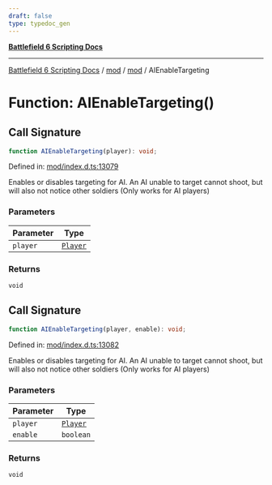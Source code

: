 ```yaml
---
draft: false
type: typedoc_gen
---
```


[**Battlefield 6 Scripting Docs**](../../../_index.md)

***

[Battlefield 6 Scripting Docs](../../../_index.md) / [mod](../../_index.md) / [mod](../_index.md) / AIEnableTargeting

# Function: AIEnableTargeting()

## Call Signature

```ts
function AIEnableTargeting(player): void;
```

Defined in: [mod/index.d.ts:13079](https://github.com/battlefield-portal-community/portal-docs/blob/ff09b2690670f74de7e97198022e5a97ff1161ff/generators/santiago/mod/index.d.ts#L13079)

Enables or disables targeting for AI. An AI unable to target cannot shoot, but will also not notice other soldiers (Only works for AI players)

### Parameters

| Parameter | Type |
| ------ | ------ |
| `player` | [`Player`](../Player/_index.md) |

### Returns

`void`

## Call Signature

```ts
function AIEnableTargeting(player, enable): void;
```

Defined in: [mod/index.d.ts:13082](https://github.com/battlefield-portal-community/portal-docs/blob/ff09b2690670f74de7e97198022e5a97ff1161ff/generators/santiago/mod/index.d.ts#L13082)

Enables or disables targeting for AI. An AI unable to target cannot shoot, but will also not notice other soldiers (Only works for AI players)

### Parameters

| Parameter | Type |
| ------ | ------ |
| `player` | [`Player`](../Player/_index.md) |
| `enable` | `boolean` |

### Returns

`void`

